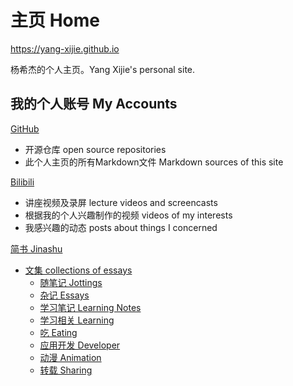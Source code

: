 # 主页 Home

<https://yang-xijie.github.io>

杨希杰的个人主页。Yang Xijie's personal site.

## 我的个人账号 My Accounts

[GitHub](https://github.com/Yang-Xijie) 

* 开源仓库 open source repositories
* 此个人主页的所有Markdown文件 Markdown sources of this site

[Bilibili](https://space.bilibili.com/24502827)

* 讲座视频及录屏 lecture videos and screencasts
* 根据我的个人兴趣制作的视频 videos of my interests
* 我感兴趣的动态 posts about things I concerned

[简书 Jinashu](https://www.jianshu.com/u/76b034c9f995)

* [文集 collections of essays](https://www.jianshu.com/u/76b034c9f995)
  * [随笔记 Jottings](https://www.jianshu.com/nb/46310605)
  * [杂记 Essays](https://www.jianshu.com/nb/43089559)
  * [学习笔记 Learning Notes](https://www.jianshu.com/nb/51920861)
  * [学习相关 Learning](https://www.jianshu.com/nb/51920861)
  * [吃 Eating](https://www.jianshu.com/nb/51813647)
  * [应用开发 Developer](https://www.jianshu.com/nb/51963977)
  * [动漫 Animation](https://www.jianshu.com/nb/46310214)
  * [转载 Sharing](https://www.jianshu.com/nb/46983940)
